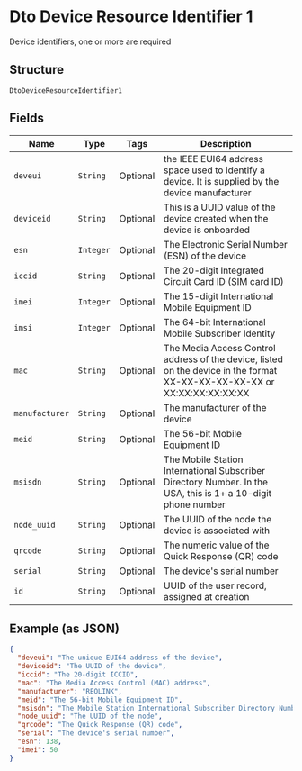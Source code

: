 
# Dto Device Resource Identifier 1

Device identifiers, one or more are required

## Structure

`DtoDeviceResourceIdentifier1`

## Fields

| Name | Type | Tags | Description |
|  --- | --- | --- | --- |
| `deveui` | `String` | Optional | the IEEE EUI64 address space used to identify a device. It is supplied by the device manufacturer |
| `deviceid` | `String` | Optional | This is a UUID value of the device created when the device is onboarded |
| `esn` | `Integer` | Optional | The Electronic Serial Number (ESN) of the device |
| `iccid` | `String` | Optional | The 20-digit Integrated Circuit Card ID (SIM card ID) |
| `imei` | `Integer` | Optional | The 15-digit International Mobile Equipment ID |
| `imsi` | `Integer` | Optional | The 64-bit International Mobile Subscriber Identity |
| `mac` | `String` | Optional | The Media Access Control address of the device, listed on the device in the format XX-XX-XX-XX-XX-XX or XX:XX:XX:XX:XX:XX |
| `manufacturer` | `String` | Optional | The manufacturer of the device |
| `meid` | `String` | Optional | The 56-bit Mobile Equipment ID |
| `msisdn` | `String` | Optional | The Mobile Station International Subscriber Directory Number. In the USA, this is 1+ a 10-digit phone number |
| `node_uuid` | `String` | Optional | The UUID of the node the device is associated with |
| `qrcode` | `String` | Optional | The numeric value of the Quick Response (QR) code |
| `serial` | `String` | Optional | The device's serial number |
| `id` | `String` | Optional | UUID of the user record, assigned at creation |

## Example (as JSON)

```json
{
  "deveui": "The unique EUI64 address of the device",
  "deviceid": "The UUID of the device",
  "iccid": "The 20-digit ICCID",
  "mac": "The Media Access Control (MAC) address",
  "manufacturer": "REOLINK",
  "meid": "The 56-bit Mobile Equipment ID",
  "msisdn": "The Mobile Station International Subscriber Directory Number",
  "node_uuid": "The UUID of the node",
  "qrcode": "The Quick Response (QR) code",
  "serial": "The device's serial number",
  "esn": 138,
  "imei": 50
}
```

